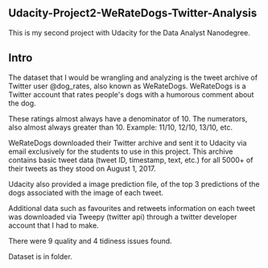 ## Udacity-Project2-WeRateDogs-Twitter-Analysis

This is my second project with Udacity for the Data Analyst Nanodegree. 

## Intro
The dataset that I would be wrangling and analyzing is the tweet archive of Twitter user @dog_rates, also known as WeRateDogs. WeRateDogs is a Twitter account that rates people's dogs with a humorous comment about the dog.

These ratings almost always have a denominator of 10. The numerators, also almost always greater than 10. Example: 11/10, 12/10, 13/10, etc.

WeRateDogs downloaded their Twitter archive and sent it to Udacity via email exclusively for the students to use in this project. This archive contains basic tweet data (tweet ID, timestamp, text, etc.) for all 5000+ of their tweets as they stood on August 1, 2017.

Udacity also provided a image prediction file, of the top 3 predictions of the dogs associated with the image of each tweet.

Additional data such as favourites and retweets information on each tweet was downloaded via Tweepy (twitter api) through a twitter developer account that I had to make.

There were 9 quality and 4 tidiness issues found.

Dataset is in folder.
